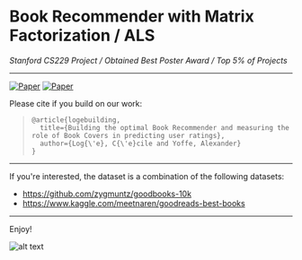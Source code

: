# Book Recommender with Matrix Factorization / ALS
*Stanford CS229 Project / Obtained Best Poster Award / Top 5% of Projects*

----

[![Paper](https://img.shields.io/badge/Paper%202019-Stanford-blue?style=for-the-badge)](http://cs229.stanford.edu/proj2019aut/data/manual/book.pdf)
[![Paper](https://img.shields.io/badge/award%202019-best%20poster-brightgreen?style=for-the-badge)](http://cs229.stanford.edu/proj2019aut/data/assignment_308875_raw/26478633.pdf)

Please cite if you build on our work:

>     @article{logebuilding,
>       title={Building the optimal Book Recommender and measuring the role of Book Covers in predicting user ratings},
>       author={Log{\'e}, C{\'e}cile and Yoffe, Alexander}
>     }


----

If you're interested, the dataset is a combination of the following datasets:
* https://github.com/zygmuntz/goodbooks-10k
* https://www.kaggle.com/meetnaren/goodreads-best-books 

----

Enjoy!

<!--
* Paper: http://cs229.stanford.edu/proj2019aut/data/manual/book.pdf
* Poster: http://cs229.stanford.edu/proj2019aut/data/assignment_308875_raw/26478633.pdf
-->

![alt text](https://github.com/cecileloge/cs229-RecoBook/blob/master/Poster.png?raw=true)
